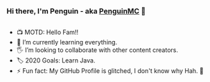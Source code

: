 ### Hi there, I'm Penguin - aka [PenguinMC][website] 👋

##

- 📺 MOTD: Hello Fam!!
- 🌱 I’m currently learning everything.
- 🖐 I’m looking to collaborate with other content creators.
- 🏷️ 2020 Goals: Learn Java.
- ⚡ Fun fact: My GitHub Profile is glitched, I don't know why Hah. 🤣


[website]: https://penguinmc.co
